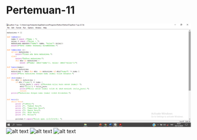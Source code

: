 # Pertemuan-11
![alt text](https://github.com/wigifrisdyanto/Pertemuan-11/blob/main/Screenshot%20(49).png?raw=true)
![alt text](https://github.com/wigifrisdyanto/RepositoryServer-/blob/main/Screenshot%20(50).png?raw=true)
![alt text](https://github.com/wigifrisdyanto/RepositoryServer-/blob/main/Screenshot%20(51).png?raw=true)
![alt text](https://github.com/wigifrisdyanto/RepositoryServer-/blob/main/Screenshot%20(52).png?raw=true)

